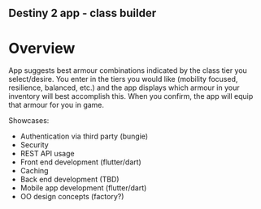 ## Destiny 2 app - class builder

# Overview

App suggests best armour combinations indicated by the class tier you select/desire. You enter in the tiers you would like (mobility focused, resilience, balanced, etc.) and the app displays which armour in your inventory will best accomplish this. When you confirm, the app will equip that armour for you in game. 

Showcases:
* Authentication via third party (bungie)
* Security
* REST API usage
* Front end development (flutter/dart)
* Caching 
* Back end development (TBD)
* Mobile app development (flutter/dart)
* OO design concepts (factory?)
